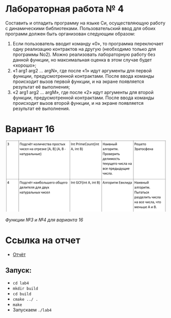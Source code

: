 # Лабораторная работа № 4

Составить и отладить программу на языке Си, осуществляющую работу с динамическими библиотеками.
Пользовательский ввод для обоих программ должен быть организован следующим образом:
1. Если пользователь вводит команду «0», то программа переключает одну реализацию
контрактов на другую (необходимо только для программы No2). Можно реализовать
лабораторную работу без данной функции, но максимальная оценка в этом случае будет
«хорошо»;
2. «1 arg1 arg2 ... argN», где после «1» идут аргументы для первой функции, предусмотренной
контрактами. После ввода команды происходит вызов первой функции, и на экране
появляется результат её выполнения;
3. «2 arg1 arg2 ... argM», где после «2» идут аргументы для второй функции,
предусмотренной контрактами. После ввода команды происходит вызов второй функции,
и на экране появляется результат её выполнения.


# Вариант 16

![Функции варианта](Функции_варианта.jpg)

*Функции №3 и №4 для варианта 16*

# Ссылка на отчет
- [Отчёт](https://docs.google.com/document/d/1Dwj938rbBYm6bRIyYlHj52rilvz-MZlt7R1hjerrGZk/edit?usp=sharing)

## Запуск: 

- `cd lab4`
- `mkdir build`
- `cd build`
- `cmake ../ .`
- `make`
- Запускаем `./lab4`

